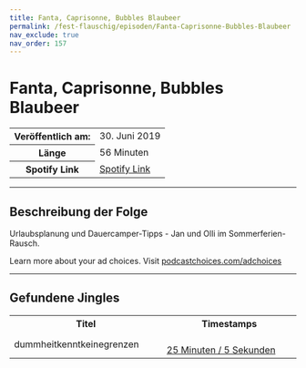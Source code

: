 ```yaml
---
title: Fanta, Caprisonne, Bubbles Blaubeer
permalink: /fest-flauschig/episoden/Fanta-Caprisonne-Bubbles-Blaubeer
nav_exclude: true
nav_order: 157
---
```


# Fanta, Caprisonne, Bubbles Blaubeer
<table class="resp-table dcf-table dcf-table-responsive dcf-table-bordered dcf-table-striped dcf-w-100%">
                    <tbody>
                        <tr>
                            <th scope="row">Veröffentlich am:</th>
                            <td data-label="Veröffentlich am:">30. Juni 2019</td>
                        </tr>
                        <tr>
                            <th scope="row">Länge </th>
                            <td data-label="Länge ">56 Minuten</td>
                        </tr><tr>
                                <th scope="row">Spotify Link</th>
                                <td data-label="Spotify Link"><a href="https://open.spotify.com/episode/1qh77zNuQ8NC86j9EAw42C">Spotify Link</a></td>
                            </tr></tbody>
                </table>

***

## Beschreibung der Folge

<div>
<p>Urlaubsplanung und Dauercamper-Tipps - Jan und Olli im Sommerferien-Rausch.</p><p> </p><p>Learn more about your ad choices. Visit <a href="https://podcastchoices.com/adchoices">podcastchoices.com/adchoices</a></p>  
</div>

***

## Gefundene Jingles

<table style="display: table;">
                                    <tr>
                                        <th class="tableColumnTitle">Titel</th>
                                        <th class="tableColumnTimestamps">Timestamps</th>
                                    </tr>
                                    <tr>
                                <td markdown="span"  class="tableColumnTitle">dummheitkenntkeinegrenzen</td>
                                <td markdown="span" class="tableColumnTimestamps">
                                <br>
                                <a href="https://open.spotify.com/episode/1qh77zNuQ8NC86j9EAw42C?t=1505">
                                25 Minuten / 5 Sekunden</a>
                                </td></tr></table>